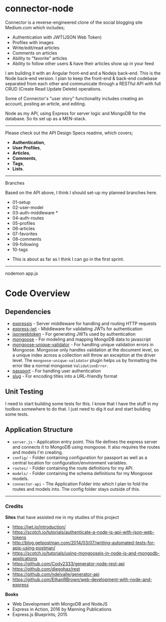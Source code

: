 # connector-node
Connector is a reverse-engineered clone of the social blogging site Medium.com which includes; 

- Authentication with JWT(JSON Web Token)
- Profiles with images
- Write/edit/read articles
- Comments on articles
- Ability to "favorite" articles
- Ability to follow other users & have their articles show up in your feed

I am building it with an Angular front-end and a Nodejs back-end. This is the Node back-end version. I plan to keep the front-end & back-end codebase separated from each other and communicate through a RESTful API with full CRUD (Create Read Update Delete) operations. 

Some of Connector's "user story" functionality includes creating an account, posting an article, and editing. 

Node as my API, using Express for server logic and MongoDB for the database. So its set up as a MEN-stack.

----------
Please check out the API Design Specs readme, which covers; 

- **Authentication**, 
- **User Profiles**, 
- **Articles**, 
- **Comments**, 
- **Tags**,
- **Lists**. 


----------

Branches

Based on the API above, I think I should set-up my planned branches here.

- 01-setup  
- 02-user-model   
- 03-auth-middleware * 
- 04-auth-routes   
- 05-profiles   
- 06-articles  
- 07-favorites   
- 08-comments   
- 09-following   
- 10-tags

 * This is about as far as I think I can go in the first sprint.


----------
nodemon app.js

# Code Overview

## Dependencies

- [expressjs](https://github.com/expressjs/express) - Server middleware for handling and routing HTTP requests
- [express-jwt](https://github.com/auth0/express-jwt) - Middleware for validating JWTs for authentication
- [jsonwebtoken](https://github.com/auth0/node-jsonwebtoken) - For generating JWTs used by authentication
- [mongoose](https://github.com/Automattic/mongoose) - For modeling and mapping MongoDB data to javascript 
- [mongoose-unique-validator](https://github.com/blakehaswell/mongoose-unique-validator) - For handling unique validation errors in Mongoose. Mongoose only handles validation at the document level, so a unique index across a collection will throw an exception at the driver level. The `mongoose-unique-validator` plugin helps us by formatting the error like a normal mongoose `ValidationError`.
- [passport](https://github.com/jaredhanson/passport) - For handling user authentication
- [slug](https://github.com/dodo/node-slug) - For encoding titles into a URL-friendly format


## Unit Testing

I need to start building some tests for this.
I know that I have the stuff in my toolbox somewhere to do that. I just need to dig it out and start building some tests.



## Application Structure

- `server.js` - Application entry point. This file defines the express server and connects it to MongoDB using mongoose. It also requires the routes and models I'm creating.
- `config/` - Folder containing configuration for passport as well as a central location for configuration/environment variables.
- `routes/` - Folder containing the route definitions for my API.
- `models/` - Folder containing  the schema definitions for my Mongoose models.
- `connector-api` - The Application Folder into which I plan to fold the routes and models into. The config folder stays outside of this.

----------

### Credits

**Sites** that have assisted me in my studies of this project

- https://jwt.io/introduction/
- https://scotch.io/tutorials/authenticate-a-node-js-api-with-json-web-tokens
- http://blog.getpostman.com/2014/03/07/writing-automated-tests-for-apis-using-postman/
- https://scotch.io/tutorials/using-mongoosejs-in-node-js-and-mongodb-applications
- https://github.com/Cody2333/generator-node-rest-api
- https://github.com/diegohaz/rest
- https://github.com/ndelvalle/generator-api
- https://github.com/EthanRBrown/web-development-with-node-and-express

**Books**

- Web Development with MongoDB and NodeJS
- Express in Action, 2016 by Manning Publications
- Express.js Blueprints, 2015

